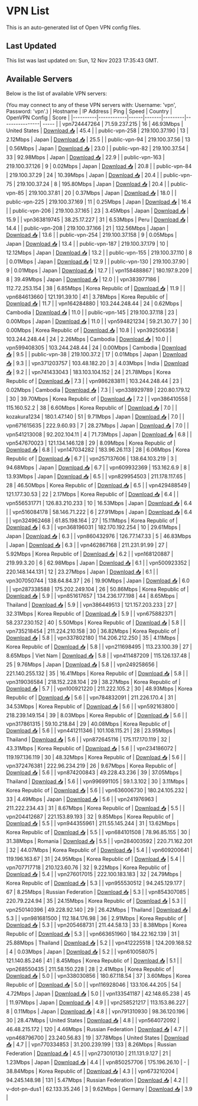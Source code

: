 # VPN List

This is an auto-generated list of Open VPN config files.

## Last Updated

This list was last updated on: Sun, 12 Nov 2023 17:35:43 GMT.

## Available Servers

Below is the list of available VPN servers:

(You may connect to any of these VPN servers with: Username: 'vpn', Password: 'vpn'.)
| Hostname | IP Address | Ping | Speed | Country | OpenVPN Config | Score |
|----------|------------|------|-------|---------|----------------| ----- |
| vpn724447264 | 71.59.237.215 | 16 | 46.93Mbps | United States | [Download 📥](./configs/server_0_US.ovpn) | 45.4 |
| public-vpn-258 | 219.100.37.190 | 13 | 2.12Mbps | Japan | [Download 📥](./configs/server_1_JP.ovpn) | 25.5 |
| public-vpn-94 | 219.100.37.56 | 13 | 0.56Mbps | Japan | [Download 📥](./configs/server_2_JP.ovpn) | 23.0 |
| public-vpn-82 | 219.100.37.54 | 33 | 92.98Mbps | Japan | [Download 📥](./configs/server_3_JP.ovpn) | 22.9 |
| public-vpn-163 | 219.100.37.126 | 9 | 0.02Mbps | Japan | [Download 📥](./configs/server_4_JP.ovpn) | 20.8 |
| public-vpn-84 | 219.100.37.29 | 24 | 10.39Mbps | Japan | [Download 📥](./configs/server_5_JP.ovpn) | 20.4 |
| public-vpn-75 | 219.100.37.24 | 8 | 195.80Mbps | Japan | [Download 📥](./configs/server_6_JP.ovpn) | 20.4 |
| public-vpn-85 | 219.100.37.81 | 20 | 0.37Mbps | Japan | [Download 📥](./configs/server_7_JP.ovpn) | 18.0 |
| public-vpn-225 | 219.100.37.169 | 11 | 0.25Mbps | Japan | [Download 📥](./configs/server_8_JP.ovpn) | 16.4 |
| public-vpn-206 | 219.100.37.165 | 23 | 3.45Mbps | Japan | [Download 📥](./configs/server_9_JP.ovpn) | 15.9 |
| vpn363819745 | 38.25.17.227 | 31 | 6.53Mbps | Peru | [Download 📥](./configs/server_10_PE.ovpn) | 14.4 |
| public-vpn-208 | 219.100.37.166 | 21 | 132.56Mbps | Japan | [Download 📥](./configs/server_11_JP.ovpn) | 13.6 |
| public-vpn-254 | 219.100.37.158 | 9 | 0.05Mbps | Japan | [Download 📥](./configs/server_12_JP.ovpn) | 13.4 |
| public-vpn-187 | 219.100.37.179 | 10 | 12.12Mbps | Japan | [Download 📥](./configs/server_13_JP.ovpn) | 13.2 |
| public-vpn-155 | 219.100.37.110 | 8 | 0.01Mbps | Japan | [Download 📥](./configs/server_14_JP.ovpn) | 12.9 |
| public-vpn-130 | 219.100.37.90 | 9 | 0.01Mbps | Japan | [Download 📥](./configs/server_15_JP.ovpn) | 12.7 |
| vpn158488867 | 180.197.9.209 | 8 | 39.49Mbps | Japan | [Download 📥](./configs/server_16_JP.ovpn) | 12.0 |
| vpn383977186 | 112.72.253.154 | 38 | 6.85Mbps | Korea Republic of | [Download 📥](./configs/server_17_KR.ovpn) | 11.9 |
| vpn684613660 | 121.191.39.10 | 41 | 3.78Mbps | Korea Republic of | [Download 📥](./configs/server_18_KR.ovpn) | 11.7 |
| vpn164284880 | 103.244.248.44 | 24 | 0.62Mbps | Cambodia | [Download 📥](./configs/server_19_KH.ovpn) | 11.0 |
| public-vpn-145 | 219.100.37.118 | 23 | 0.00Mbps | Japan | [Download 📥](./configs/server_20_JP.ovpn) | 11.0 |
| vpn594821234 | 59.21.30.77 | 30 | 0.00Mbps | Korea Republic of | [Download 📥](./configs/server_21_KR.ovpn) | 10.8 |
| vpn392506358 | 103.244.248.44 | 24 | 2.26Mbps | Cambodia | [Download 📥](./configs/server_22_KH.ovpn) | 10.0 |
| vpn599408305 | 103.244.248.44 | 24 | 0.00Mbps | Cambodia | [Download 📥](./configs/server_23_KH.ovpn) | 9.5 |
| public-vpn-38 | 219.100.37.2 | 17 | 0.01Mbps | Japan | [Download 📥](./configs/server_24_JP.ovpn) | 9.3 |
| vpn371203757 | 103.48.182.20 | 3 | 4.03Mbps | India | [Download 📥](./configs/server_25_IN.ovpn) | 9.2 |
| vpn741433043 | 183.103.104.152 | 24 | 21.78Mbps | Korea Republic of | [Download 📥](./configs/server_26_KR.ovpn) | 7.3 |
| vpn986283811 | 103.244.248.44 | 23 | 0.02Mbps | Cambodia | [Download 📥](./configs/server_27_KH.ovpn) | 7.3 |
| vpn338929789 | 220.80.179.12 | 30 | 39.70Mbps | Korea Republic of | [Download 📥](./configs/server_28_KR.ovpn) | 7.2 |
| vpn386410558 | 115.160.52.2 | 38 | 6.60Mbps | Korea Republic of | [Download 📥](./configs/server_29_KR.ovpn) | 7.0 |
| kozakura1234 | 180.1.47.140 | 51 | 9.71Mbps | Japan | [Download 📥](./configs/server_30_JP.ovpn) | 7.0 |
| vpn671615635 | 222.9.60.93 | 7 | 28.27Mbps | Japan | [Download 📥](./configs/server_31_JP.ovpn) | 7.0 |
| vpn541213008 | 92.202.104.11 | 4 | 71.73Mbps | Japan | [Download 📥](./configs/server_32_JP.ovpn) | 6.8 |
| vpn547670023 | 121.134.146.128 | 29 | 8.09Mbps | Korea Republic of | [Download 📥](./configs/server_33_KR.ovpn) | 6.8 |
| vpn147034282 | 183.96.26.113 | 28 | 6.06Mbps | Korea Republic of | [Download 📥](./configs/server_34_KR.ovpn) | 6.7 |
| vpn257137606 | 138.64.103.219 | 3 | 94.68Mbps | Japan | [Download 📥](./configs/server_35_JP.ovpn) | 6.7 |
| vpn609932369 | 153.162.6.9 | 8 | 13.93Mbps | Japan | [Download 📥](./configs/server_36_JP.ovpn) | 6.5 |
| vpn829954503 | 211.178.117.65 | 28 | 46.50Mbps | Korea Republic of | [Download 📥](./configs/server_37_KR.ovpn) | 6.5 |
| vpn429488549 | 121.177.30.53 | 22 | 2.17Mbps | Korea Republic of | [Download 📥](./configs/server_38_KR.ovpn) | 6.4 |
| vpn556531771 | 126.83.210.233 | 10 | 16.53Mbps | Japan | [Download 📥](./configs/server_39_JP.ovpn) | 6.4 |
| vpn516084178 | 58.146.71.222 | 6 | 27.91Mbps | Japan | [Download 📥](./configs/server_40_JP.ovpn) | 6.4 |
| vpn324962468 | 61.85.198.164 | 27 | 15.11Mbps | Korea Republic of | [Download 📥](./configs/server_41_KR.ovpn) | 6.3 |
| vpn368196031 | 182.170.192.254 | 10 | 29.61Mbps | Japan | [Download 📥](./configs/server_42_JP.ovpn) | 6.3 |
| vpn860432976 | 126.77.147.33 | 5 | 46.83Mbps | Japan | [Download 📥](./configs/server_43_JP.ovpn) | 6.3 |
| vpn462867168 | 211.231.91.99 | 27 | 5.92Mbps | Korea Republic of | [Download 📥](./configs/server_44_KR.ovpn) | 6.2 |
| vpn168120887 | 219.99.3.20 | 6 | 62.98Mbps | Japan | [Download 📥](./configs/server_45_JP.ovpn) | 6.1 |
| vpn500923352 | 220.148.144.131 | 12 | 23.27Mbps | Japan | [Download 📥](./configs/server_46_JP.ovpn) | 6.1 |
| vpn307050744 | 138.64.84.37 | 26 | 19.90Mbps | Japan | [Download 📥](./configs/server_47_JP.ovpn) | 6.0 |
| vpn287338588 | 175.202.249.104 | 26 | 50.86Mbps | Korea Republic of | [Download 📥](./configs/server_48_KR.ovpn) | 5.9 |
| vpn851617657 | 134.236.177.198 | 44 | 8.65Mbps | Thailand | [Download 📥](./configs/server_49_TH.ovpn) | 5.9 |
| vpn386449513 | 121.157.203.233 | 27 | 32.31Mbps | Korea Republic of | [Download 📥](./configs/server_50_KR.ovpn) | 5.9 |
| vpn675882371 | 58.237.230.152 | 40 | 5.50Mbps | Korea Republic of | [Download 📥](./configs/server_51_KR.ovpn) | 5.8 |
| vpn735218454 | 211.224.210.158 | 30 | 36.82Mbps | Korea Republic of | [Download 📥](./configs/server_52_KR.ovpn) | 5.8 |
| vpn337802180 | 114.206.212.250 | 35 | 4.11Mbps | Korea Republic of | [Download 📥](./configs/server_53_KR.ovpn) | 5.8 |
| vpn211698495 | 113.23.100.39 | 27 | 8.65Mbps | Viet Nam | [Download 📥](./configs/server_54_VN.ovpn) | 5.8 |
| vpn411487209 | 115.126.137.48 | 25 | 9.76Mbps | Japan | [Download 📥](./configs/server_55_JP.ovpn) | 5.8 |
| vpn249258656 | 221.140.255.132 | 35 | 16.41Mbps | Korea Republic of | [Download 📥](./configs/server_56_KR.ovpn) | 5.8 |
| vpn319036584 | 218.152.228.104 | 29 | 38.27Mbps | Korea Republic of | [Download 📥](./configs/server_57_KR.ovpn) | 5.7 |
| vpn100921220 | 211.222.105.2 | 30 | 48.93Mbps | Korea Republic of | [Download 📥](./configs/server_58_KR.ovpn) | 5.6 |
| vpn784832091 | 211.226.170.4 | 31 | 34.53Mbps | Korea Republic of | [Download 📥](./configs/server_59_KR.ovpn) | 5.6 |
| vpn592163800 | 218.239.149.154 | 39 | 8.03Mbps | Korea Republic of | [Download 📥](./configs/server_60_KR.ovpn) | 5.6 |
| vpn317861315 | 59.10.218.84 | 29 | 40.08Mbps | Korea Republic of | [Download 📥](./configs/server_61_KR.ovpn) | 5.6 |
| vpn441211346 | 101.108.115.21 | 28 | 23.95Mbps | Thailand | [Download 📥](./configs/server_62_TH.ovpn) | 5.6 |
| vpn872645116 | 175.117.170.119 | 32 | 43.31Mbps | Korea Republic of | [Download 📥](./configs/server_63_KR.ovpn) | 5.6 |
| vpn234186072 | 119.197.136.119 | 30 | 48.32Mbps | Korea Republic of | [Download 📥](./configs/server_64_KR.ovpn) | 5.6 |
| vpn372476381 | 222.96.234.219 | 26 | 9.67Mbps | Korea Republic of | [Download 📥](./configs/server_65_KR.ovpn) | 5.6 |
| vpn874200843 | 49.228.43.236 | 39 | 37.05Mbps | Thailand | [Download 📥](./configs/server_66_TH.ovpn) | 5.6 |
| vpn996991105 | 59.1.3.102 | 30 | 3.11Mbps | Korea Republic of | [Download 📥](./configs/server_67_KR.ovpn) | 5.6 |
| vpn636006730 | 180.24.105.232 | 33 | 4.49Mbps | Japan | [Download 📥](./configs/server_68_JP.ovpn) | 5.6 |
| vpn241976963 | 211.222.234.43 | 31 | 8.67Mbps | Korea Republic of | [Download 📥](./configs/server_69_KR.ovpn) | 5.5 |
| vpn204412687 | 221.153.89.193 | 32 | 9.85Mbps | Korea Republic of | [Download 📥](./configs/server_70_KR.ovpn) | 5.5 |
| vpn944355961 | 211.55.145.244 | 31 | 13.62Mbps | Korea Republic of | [Download 📥](./configs/server_71_KR.ovpn) | 5.5 |
| vpn684101508 | 78.96.85.155 | 30 | 31.38Mbps | Romania | [Download 📥](./configs/server_72_RO.ovpn) | 5.5 |
| vpn284003592 | 220.71.162.201 | 32 | 44.07Mbps | Korea Republic of | [Download 📥](./configs/server_73_KR.ovpn) | 5.4 |
| vpn609200641 | 119.196.163.67 | 31 | 24.95Mbps | Korea Republic of | [Download 📥](./configs/server_74_KR.ovpn) | 5.4 |
| vpn707717718 | 210.123.60.76 | 32 | 9.22Mbps | Korea Republic of | [Download 📥](./configs/server_75_KR.ovpn) | 5.4 |
| vpn276017015 | 222.100.183.183 | 32 | 24.79Mbps | Korea Republic of | [Download 📥](./configs/server_76_KR.ovpn) | 5.3 |
| vpn955530512 | 94.245.129.177 | 67 | 8.25Mbps | Russian Federation | [Download 📥](./configs/server_77_RU.ovpn) | 5.3 |
| vpn854307085 | 220.79.224.94 | 35 | 24.15Mbps | Korea Republic of | [Download 📥](./configs/server_78_KR.ovpn) | 5.3 |
| vpn250140396 | 49.228.92.140 | 29 | 26.42Mbps | Thailand | [Download 📥](./configs/server_79_TH.ovpn) | 5.3 |
| vpn981681500 | 112.184.176.98 | 36 | 2.91Mbps | Korea Republic of | [Download 📥](./configs/server_80_KR.ovpn) | 5.3 |
| vpn205468731 | 211.44.58.13 | 33 | 8.38Mbps | Korea Republic of | [Download 📥](./configs/server_81_KR.ovpn) | 5.3 |
| vpn663651960 | 184.22.162.139 | 31 | 25.88Mbps | Thailand | [Download 📥](./configs/server_82_TH.ovpn) | 5.2 |
| vpn412225518 | 124.209.168.52 | 4 | 0.03Mbps | Japan | [Download 📥](./configs/server_83_JP.ovpn) | 5.2 |
| vpn610058075 | 121.140.85.246 | 41 | 8.45Mbps | Korea Republic of | [Download 📥](./configs/server_84_KR.ovpn) | 5.1 |
| vpn268550435 | 211.58.150.228 | 28 | 2.41Mbps | Korea Republic of | [Download 📥](./configs/server_85_KR.ovpn) | 5.0 |
| vpn338030856 | 180.67.118.54 | 37 | 3.60Mbps | Korea Republic of | [Download 📥](./configs/server_86_KR.ovpn) | 5.0 |
| vpn116928046 | 133.106.44.205 | 54 | 4.72Mbps | Japan | [Download 📥](./configs/server_87_JP.ovpn) | 5.0 |
| vpn133541187 | 42.148.65.238 | 45 | 11.97Mbps | Japan | [Download 📥](./configs/server_88_JP.ovpn) | 4.9 |
| vpn258521217 | 113.153.86.227 | 8 | 0.11Mbps | Japan | [Download 📥](./configs/server_89_JP.ovpn) | 4.8 |
| vpn791310930 | 98.36.120.196 | 30 | 28.47Mbps | United States | [Download 📥](./configs/server_90_US.ovpn) | 4.8 |
| vpn564072092 | 46.48.215.172 | 120 | 4.46Mbps | Russian Federation | [Download 📥](./configs/server_91_RU.ovpn) | 4.7 |
| vpn468796700 | 23.240.56.83 | 19 | 37.78Mbps | United States | [Download 📥](./configs/server_92_US.ovpn) | 4.7 |
| vpn770334853 | 31.200.239.199 | 133 | 8.26Mbps | Russian Federation | [Download 📥](./configs/server_93_RU.ovpn) | 4.5 |
| vpn273010130 | 211.131.9.127 | 21 | 1.23Mbps | Japan | [Download 📥](./configs/server_94_JP.ovpn) | 4.4 |
| vpn850257706 | 175.196.26.10 | - | 38.84Mbps | Korea Republic of | [Download 📥](./configs/server_95_KR.ovpn) | 4.3 |
| vpn673210204 | 94.245.148.98 | 131 | 5.47Mbps | Russian Federation | [Download 📥](./configs/server_96_RU.ovpn) | 4.2 |
| v-dot-pn-dus1 | 62.133.35.246 | 3 | 9.62Mbps | Germany | [Download 📥](./configs/server_97_DE.ovpn) | 3.9 |
